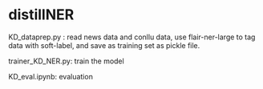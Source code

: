 # distillNER

KD_dataprep.py : read news data and conllu data, use flair-ner-large to tag data with soft-label, and save as training set as pickle file.

trainer_KD_NER.py: train the model 

KD_eval.ipynb: evaluation
